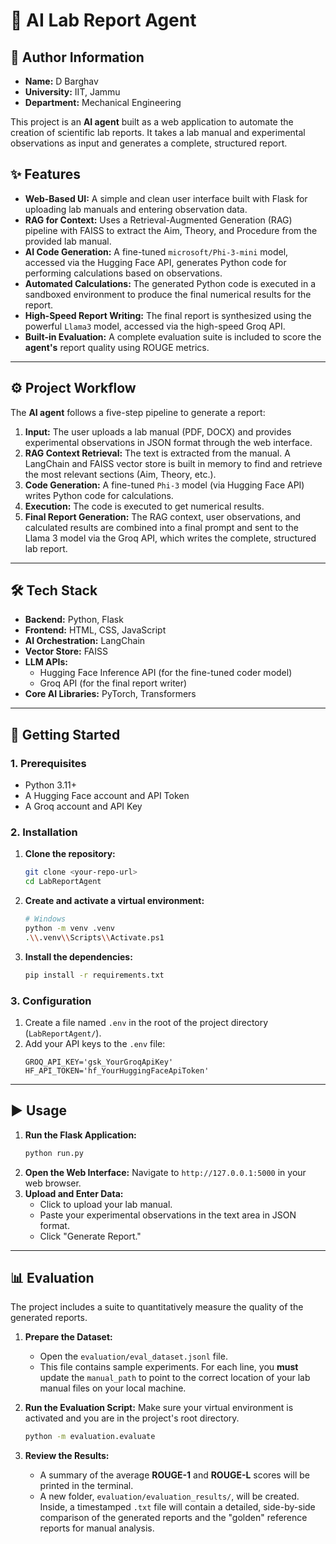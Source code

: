 # 🔬 AI Lab Report Agent

## 👤 Author Information
- **Name:** D Barghav
- **University:** IIT, Jammu 
- **Department:** Mechanical Engineering


This project is an **AI agent** built as a web application to automate the creation of scientific lab reports. It takes a lab manual and experimental observations as input and generates a complete, structured report.

## ✨ Features

-   **Web-Based UI:** A simple and clean user interface built with Flask for uploading lab manuals and entering observation data.
-   **RAG for Context:** Uses a Retrieval-Augmented Generation (RAG) pipeline with FAISS to extract the Aim, Theory, and Procedure from the provided lab manual.
-   **AI Code Generation:** A fine-tuned `microsoft/Phi-3-mini` model, accessed via the Hugging Face API, generates Python code for performing calculations based on observations.
-   **Automated Calculations:** The generated Python code is executed in a sandboxed environment to produce the final numerical results for the report.
-   **High-Speed Report Writing:** The final report is synthesized using the powerful `Llama3` model, accessed via the high-speed Groq API.
-   **Built-in Evaluation:** A complete evaluation suite is included to score the **agent's** report quality using ROUGE metrics.

---
## ⚙️ Project Workflow

The **AI agent** follows a five-step pipeline to generate a report:

1.  **Input:** The user uploads a lab manual (PDF, DOCX) and provides experimental observations in JSON format through the web interface.
2.  **RAG Context Retrieval:** The text is extracted from the manual. A LangChain and FAISS vector store is built in memory to find and retrieve the most relevant sections (Aim, Theory, etc.).
3.  **Code Generation:** A fine-tuned `Phi-3` model (via Hugging Face API) writes Python code for calculations.
4.  **Execution:** The code is executed to get numerical results.
5.  **Final Report Generation:** The RAG context, user observations, and calculated results are combined into a final prompt and sent to the Llama 3 model via the Groq API, which writes the complete, structured lab report.

---
## 🛠️ Tech Stack

-   **Backend:** Python, Flask
-   **Frontend:** HTML, CSS, JavaScript
-   **AI Orchestration:** LangChain
-   **Vector Store:** FAISS
-   **LLM APIs:**
    -   Hugging Face Inference API (for the fine-tuned coder model)
    -   Groq API (for the final report writer)
-   **Core AI Libraries:** PyTorch, Transformers

---
## 🚀 Getting Started

### 1. Prerequisites
-   Python 3.11+
-   A Hugging Face account and API Token
-   A Groq account and API Key

### 2. Installation
1.  **Clone the repository:**
    ```bash
    git clone <your-repo-url>
    cd LabReportAgent
    ```
2.  **Create and activate a virtual environment:**
    ```bash
    # Windows
    python -m venv .venv
    .\\.venv\\Scripts\\Activate.ps1
    ```
3.  **Install the dependencies:**
    ```bash
    pip install -r requirements.txt
    ```

### 3. Configuration
1.  Create a file named `.env` in the root of the project directory (`LabReportAgent/`).
2.  Add your API keys to the `.env` file:
    ```
    GROQ_API_KEY='gsk_YourGroqApiKey'
    HF_API_TOKEN='hf_YourHuggingFaceApiToken'
    ```

---
## ▶️ Usage

1.  **Run the Flask Application:**
    ```bash
    python run.py
    ```
2.  **Open the Web Interface:** Navigate to `http://127.0.0.1:5000` in your web browser.
3.  **Upload and Enter Data:**
    -   Click to upload your lab manual.
    -   Paste your experimental observations in the text area in JSON format.
    -   Click "Generate Report."

---
## 📊 Evaluation

The project includes a suite to quantitatively measure the quality of the generated reports.

1.  **Prepare the Dataset:**
    -   Open the `evaluation/eval_dataset.jsonl` file.
    -   This file contains sample experiments. For each line, you **must** update the `manual_path` to point to the correct location of your lab manual files on your local machine.

2.  **Run the Evaluation Script:**
    Make sure your virtual environment is activated and you are in the project's root directory.
    ```bash
    python -m evaluation.evaluate
    ```

3.  **Review the Results:**
    -   A summary of the average **ROUGE-1** and **ROUGE-L** scores will be printed in the terminal.
    -   A new folder, `evaluation/evaluation_results/`, will be created. Inside, a timestamped `.txt` file will contain a detailed, side-by-side comparison of the generated reports and the "golden" reference reports for manual analysis.
